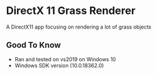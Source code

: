 # DirectX 11 Grass Renderer

A DirectX11 app focusing on rendering a lot of grass objects 


## Good To Know
- Ran and tested on vs2019 on Windows 10
- Windows SDK version (10.0.18362.0)
